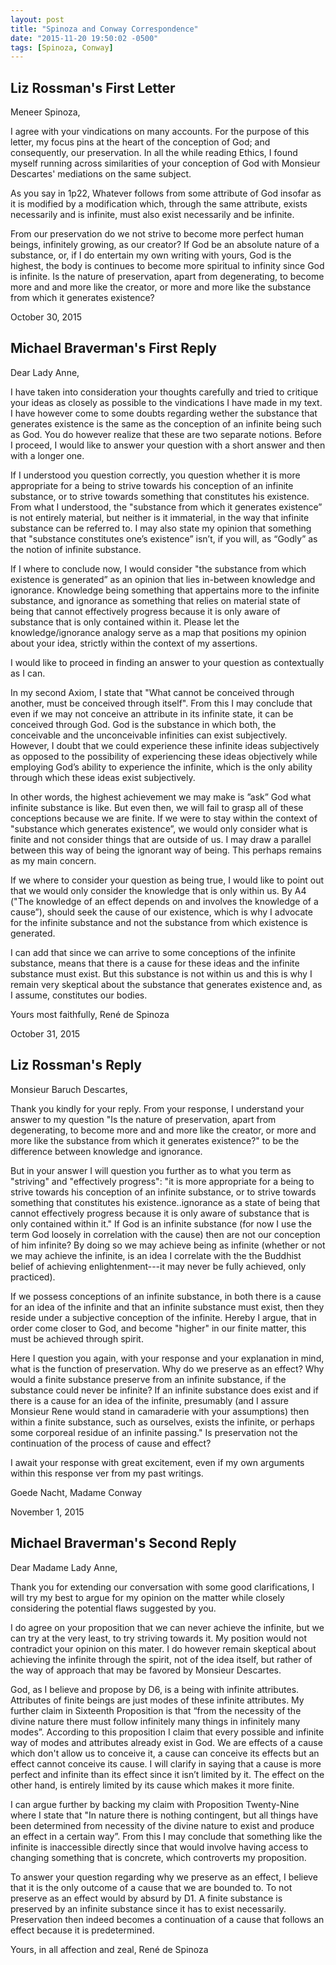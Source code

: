 ```yaml
---
layout: post
title: "Spinoza and Conway Correspondence"
date: "2015-11-20 19:50:02 -0500"
tags: [Spinoza, Conway]
---
```


## Liz Rossman's First Letter
Meneer Spinoza,

I agree with your vindications on many accounts. For the purpose of this letter, my focus pins at the heart of the conception of God; and consequently, our preservation. In all the while reading Ethics, I found myself running across similarities of your conception of God with Monsieur Descartes' mediations on the same subject.

As you say in 1p22, Whatever follows from some attribute of God insofar as it is modified by a modification which, through the same attribute, exists necessarily and is infinite, must also exist necessarily and be infinite.

From our preservation do we not strive to become more perfect human beings, infinitely growing, as our creator? If God be an absolute nature of a substance, or, if I do entertain my own writing with yours, God is the highest, the body is continues to become more spiritual to infinity since God is infinite. Is the nature of preservation, apart from degenerating, to become more and and more like the creator, or more and more like the substance from which it generates existence?

October 30, 2015

## Michael Braverman's First Reply
Dear Lady Anne,

I have taken into consideration your thoughts carefully and tried to critique your ideas as closely as possible to the vindications I have made in my text. I have however come to some doubts regarding wether the substance that generates existence is the same as the conception of an infinite being such as God. You do however realize that these are two separate notions. Before I proceed, I would like to answer your question with a short answer and then with a longer one.

If I understood you question correctly, you question whether it is more appropriate for a being to strive towards his conception of an infinite substance, or to strive towards something that constitutes his existence. From what I understood, the "substance from which it generates existence” is not entirely material, but neither is it immaterial, in the way that infinite substance can be referred to. I may also state my opinion that something that "substance constitutes one’s existence” isn’t, if you will, as “Godly” as the notion of infinite substance.

If I where to conclude now, I would consider "the substance from which existence is generated” as an opinion that lies in-between knowledge and ignorance. Knowledge being something that appertains more to the infinite substance, and ignorance as something that relies on material state of being that cannot effectively progress because it is only aware of substance that is only contained within it. Please let the knowledge/ignorance analogy serve as a map that positions my opinion about your idea, strictly within the context of my assertions.

I would like to proceed in finding an answer to your question as contextually as I can.

In my second Axiom, I state that "What cannot be conceived through another, must be conceived through itself". From this I may conclude that even if we may not conceive an attribute in its infinite state, it can be conceived through God. God is the substance in which both, the conceivable and the unconceivable infinities can exist subjectively. However, I doubt that we could experience these infinite ideas subjectively as opposed to the possibility of experiencing these ideas objectively while employing God’s ability to experience the infinite, which is the only ability through which these ideas exist subjectively.

In other words, the highest achievement we may make is ”ask” God what infinite substance is like. But even then, we will fail to grasp all of these conceptions because we are finite. If we were to stay within the context of "substance which generates existence”, we would only consider what is finite and not consider things that are outside of us. I may draw a parallel between this way of being the ignorant way of being. This  perhaps remains as my main concern.

If we where to consider your question as being true, I would like to point out that we would only consider the knowledge that is only within us. By A4 ("The knowledge of an effect depends on and involves the knowledge of a cause”), should seek the cause of our existence, which is why I advocate for the infinite substance and not the substance from which existence is generated.

I can add that since we can arrive to some conceptions of the infinite substance, means that there is a cause for these ideas and the infinite substance must exist. But this substance is not within us and this is why I remain very skeptical about the substance that generates existence and, as I assume, constitutes our bodies.

Yours most faithfully,
René de Spinoza

October 31, 2015

## Liz Rossman's Reply
Monsieur Baruch Descartes,

Thank you kindly for your reply. From your response, I understand your answer to my question "Is the nature of preservation, apart from degenerating, to become more and and more like the creator, or more and more like the substance from which it generates existence?" to be the difference between knowledge and ignorance.

But in your answer I will question you further as to what you term as "striving" and "effectively progress": "it is more appropriate for a being to strive towards his conception of an infinite substance, or to strive towards something that constitutes his existence..ignorance as a state of being that cannot effectively progress because it is only aware of substance that is only contained within it." If God is an infinite substance (for now I use the term God loosely in correlation with the cause) then are not our conception of him infinite? By doing so we may achieve being as infinite (whether or not we may achieve the infinite, is an idea I correlate with the  the Buddhist belief of achieving enlightenment---it may never be fully achieved, only practiced).

If we possess conceptions of an infinite substance, in both there is a cause for an idea of the infinite and that an infinite substance must exist, then they reside under a subjective conception of the infinite. Hereby I argue, that in order come closer to God, and become "higher" in our finite matter, this must be achieved through spirit.

Here I question you again, with your response and your explanation in mind, what is the function of preservation. Why do we preserve as an effect? Why would a finite substance preserve from an infinite substance, if the substance could never be infinite? If an infinite substance does exist and if there is a cause for an idea of the infinite, presumably (and I assure Monsieur Rene would stand in camaraderie with your assumptions) then within a finite substance, such as ourselves, exists the infinite, or perhaps some corporeal residue of an infinite passing." Is preservation not the continuation of the process of cause and effect?

I await your response with great excitement, even if my own arguments within this response ver from my past writings.

Goede Nacht,
Madame Conway

November 1, 2015

## Michael Braverman's Second Reply
Dear Madame Lady Anne,

Thank you for extending our conversation with some good clarifications, I will try my best to argue for my opinion on the matter while closely considering the potential flaws suggested by you.

I do agree on your proposition that we can never achieve the infinite, but we can try at the very least, to try striving towards it. My position would not contradict your opinion on this mater. I do however remain skeptical about achieving the infinite through the spirit, not of the idea itself, but rather of the way of approach that may be favored by Monsieur Descartes.

God, as I believe and propose by D6, is a being with infinite attributes. Attributes of finite beings are just modes of these infinite attributes. My further claim in Sixteenth Proposition is that “from the necessity of the divine nature there must follow infinitely many things in infinitely many modes”. According to this proposition I claim that every possible and infinite way of modes and attributes already exist in God. We are effects of a cause which don't allow us to conceive it, a cause can conceive its effects but an effect cannot conceive its cause. I will clarify in saying that a cause is more perfect and infinite than its effect since it isn’t limited by it. The effect on the other hand, is entirely limited by its cause which makes it more finite.

I can argue further by backing my claim with Proposition Twenty-Nine where I state that "In nature there is nothing contingent, but all things have been determined from necessity of the divine nature to exist and produce an effect in a certain way”. From this I may conclude that something like the infinite is inaccessible directly since that would involve having access to changing something that is concrete, which controverts my proposition.

To answer your question regarding why we preserve as an effect, I believe that it is the only outcome of a cause that we are bounded to. To not preserve as an effect would by absurd by D1. A finite substance is preserved by an infinite substance since it has to exist necessarily. Preservation then indeed becomes a continuation of a cause that follows an effect because it is predetermined.

Yours, in all affection and zeal,
René de Spinoza
